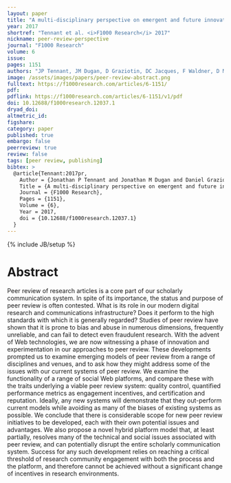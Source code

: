 ```yaml
---
layout: paper
title: "A multi-disciplinary perspective on emergent and future innovations in peer review"
year: 2017
shortref: "Tennant et al. <i>F1000 Research</i> 2017"
nickname: peer-review-perspective
journal: "F1000 Research"
volume: 6
issue:
pages: 1151
authors: "JP Tennant, JM Dugan, D Graziotin, DC Jacques, F Waldner, D Mietchen, Y Elkhatib, LB Collister, CK Pikas, T Crick, P Masuzzo, A Caravaggi, DR Berg, KE Niemeyer, T Ross-Hellauer, S Mannheimer, L Rigling, DS Katz, B Greshake, J Pacheco-Mendoza, N Fatima, M Poblet, M Isaakidis, D Erwin Irawan, S Renaut, CR Madan, L Matthias, J Nørgaard Kjær, DP O'Donnell, C Neylon, S Kearns, M Selvaraju, and K Colomb"
image: /assets/images/papers/peer-review-abstract.png
fulltext: https://f1000research.com/articles/6-1151/
pdf:
pdflink: https://f1000research.com/articles/6-1151/v1/pdf
doi: 10.12688/f1000research.12037.1
dryad_doi:
altmetric_id:
figshare:
category: paper
published: true
embargo: false
peerreview: true
review: false
tags: [peer review, publishing]
bibtex: >
  @article{Tennant:2017pr,
    Author = {Jonathan P Tennant and Jonathan M Dugan and Daniel Graziotin and Damien C Jacques and Fran\c{c}ois Waldner and Daniel Mietchen and Yehia Elkhatib and Lauren B.~Collister and Christina K Pikas and Tom Crick and Paola Masuzzo and Anthony Caravaggi and Devin R Berg and Kyle E Niemeyer and Tony Ross-Hellauer and Sara Mannheimer and Lillian Rigling and Daniel S Katz and Bastian Greshake and Josmel Pacheco-Mendoza and Nazeefa Fatima and Marta Poblet and Marios Isaakidis and Dasapta Erwin Irawan and S\'{e}bastien Renaut and Christopher R Madan and Lisa Matthias and Jesper N{\o}rgaard Kj\ae{}r and Daniel Paul O'Donnell and Cameron Neylon and Sarah Kearns and Manojkumar Selvaraju and Julien Colomb},
    Title = {A multi-disciplinary perspective on emergent and future innovations in peer review},
    Journal = {F1000 Research},
    Pages = {1151},
    Volume = {6},
    Year = 2017,
    doi = {10.12688/f1000research.12037.1}
  }
---
```

{% include JB/setup %}

# Abstract

Peer review of research articles is a core part of our scholarly communication system. In spite of its importance, the status and purpose of peer review is often contested. What is its role in our modern digital research and communications infrastructure? Does it perform to the high standards with which it is generally regarded? Studies of peer review have shown that it is prone to bias and abuse in numerous dimensions, frequently unreliable, and can fail to detect even fraudulent research. With the advent of Web technologies, we are now witnessing a phase of innovation and experimentation in our approaches to peer review. These developments prompted us to examine emerging models of peer review from a range of disciplines and venues, and to ask how they might address some of the issues with our current systems of peer review. We examine the functionality of a range of social Web platforms, and compare these with the traits underlying a viable peer review system: quality control, quantified performance metrics as engagement incentives, and certification and reputation. Ideally, any new systems will demonstrate that they out-perform current models while avoiding as many of the biases of existing systems as possible. We conclude that there is considerable scope for new peer review initiatives to be developed, each with their own potential issues and advantages. We also propose a novel hybrid platform model that, at least partially, resolves many of the technical and social issues associated with peer review, and can potentially disrupt the entire scholarly communication system. Success for any such development relies on reaching a critical threshold of research community engagement with both the process and the platform, and therefore cannot be achieved without a significant change of incentives in research environments.
